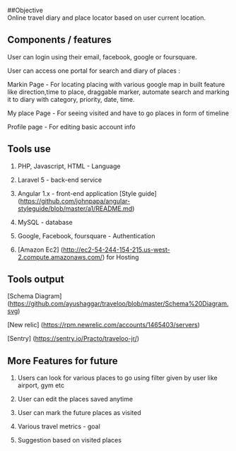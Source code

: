 ##Objective				
Online travel diary and place locator based on user current location. 

## Components / features		

User can login using their email, facebook, google or foursquare.


User can access one portal for search and diary of places	:


Markin Page - For locating placing with various google map in built feature like direction,time to place, draggable marker, automate search and marking it to diary with category, priority, date, time.

My place Page - For seeing visited and have to go places in form of timeline

Profile page - For editing basic account info

## Tools use 

1) PHP, Javascript, HTML - Language

2) Laravel 5 - back-end service

3) Angular 1.x - front-end application [Style guide] (https://github.com/johnpapa/angular-styleguide/blob/master/a1/README.md) 

4) MySQL - database

5) Google, Facebook, foursquare - Authentication

6) [Amazon Ec2] (http://ec2-54-244-154-215.us-west-2.compute.amazonaws.com/) for Hosting

## Tools output
[Schema Diagram] (https://github.com/ayushaggar/traveloo/blob/master/Schema%20Diagram.svg)

[New relic] (https://rpm.newrelic.com/accounts/1465403/servers)

[Sentry] (https://sentry.io/Practo/traveloo-jr/)

## More Features for future

1) Users can look for various places to go using filter given by user like airport, gym etc

2) User can edit the places saved anytime

3) User can mark the future places as visited

4) Various travel metrics - goal

5) Suggestion based on visited places 
